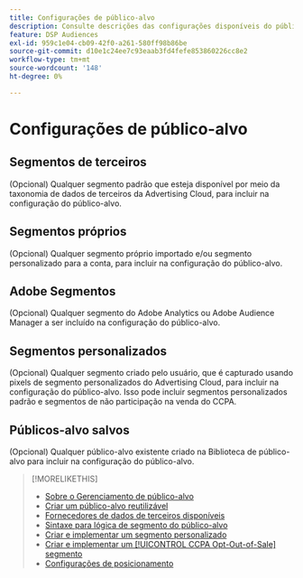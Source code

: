 ```yaml
---
title: Configurações de público-alvo
description: Consulte descrições das configurações disponíveis do público-alvo.
feature: DSP Audiences
exl-id: 959c1e04-cb09-42f0-a261-580ff98b86be
source-git-commit: d10e1c24ee7c93eaab3fd4fefe853860226cc8e2
workflow-type: tm+mt
source-wordcount: '148'
ht-degree: 0%

---
```


# Configurações de público-alvo

## Segmentos de terceiros

(Opcional) Qualquer segmento padrão que esteja disponível por meio da taxonomia de dados de terceiros da Advertising Cloud, para incluir na configuração do público-alvo.

## Segmentos próprios

(Opcional) Qualquer segmento próprio importado e/ou segmento personalizado para a conta, para incluir na configuração do público-alvo.

## Adobe Segmentos

(Opcional) Qualquer segmento do Adobe Analytics ou Adobe Audience Manager a ser incluído na configuração do público-alvo.

## Segmentos personalizados

(Opcional) Qualquer segmento criado pelo usuário, que é capturado usando pixels de segmento personalizados do Advertising Cloud, para incluir na configuração do público-alvo. Isso pode incluir segmentos personalizados padrão e segmentos de não participação na venda do CCPA.

## Públicos-alvo salvos

(Opcional) Qualquer público-alvo existente criado na Biblioteca de público-alvo para incluir na configuração do público-alvo.

>[!MORELIKETHIS]
>
>* [Sobre o Gerenciamento de público-alvo](audience-about.md)
>* [Criar um público-alvo reutilizável](reusable-audience-create.md)
>* [Fornecedores de dados de terceiros disponíveis](third-party-data-providers.md)
>* [Sintaxe para lógica de segmento do público-alvo](audience-segment-logic-syntax.md)
>* [Criar e implementar um segmento personalizado](custom-segment-create.md)
>* [Criar e implementar um  [!UICONTROL CCPA Opt-Out-of-Sale] segmento](ccpa-opt-out-segment-create.md)
>* [Configurações de posicionamento](/help/dsp/campaign-management/placements/placement-settings.md)

